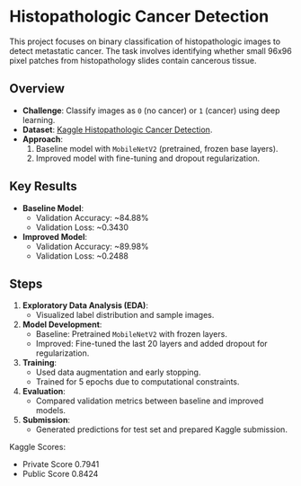 # Histopathologic Cancer Detection

This project focuses on binary classification of histopathologic images to detect metastatic cancer. The task involves identifying whether small 96x96 pixel patches from histopathology slides contain cancerous tissue.

## Overview
- **Challenge**: Classify images as `0` (no cancer) or `1` (cancer) using deep learning.
- **Dataset**: [Kaggle Histopathologic Cancer Detection](https://www.kaggle.com/c/histopathologic-cancer-detection).
- **Approach**:
  1. Baseline model with `MobileNetV2` (pretrained, frozen base layers).
  2. Improved model with fine-tuning and dropout regularization.

## Key Results
- **Baseline Model**:
  - Validation Accuracy: ~84.88%
  - Validation Loss: ~0.3430
- **Improved Model**:
  - Validation Accuracy: ~89.98%
  - Validation Loss: ~0.2488

## Steps
1. **Exploratory Data Analysis (EDA)**:
   - Visualized label distribution and sample images.
2. **Model Development**:
   - Baseline: Pretrained `MobileNetV2` with frozen layers.
   - Improved: Fine-tuned the last 20 layers and added dropout for regularization.
3. **Training**:
   - Used data augmentation and early stopping.
   - Trained for 5 epochs due to computational constraints.
4. **Evaluation**:
   - Compared validation metrics between baseline and improved models.
5. **Submission**:
   - Generated predictions for test set and prepared Kaggle submission.
  
Kaggle Scores:
- Private Score 0.7941
- Public Score 0.8424
